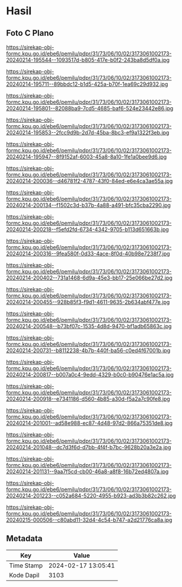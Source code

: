 # Hasil

## Foto C Plano

https://sirekap-obj-formc.kpu.go.id/ebe6/pemilu/pdpr/31/73/06/10/02/3173061002173-20240214-195544--1093517d-b805-417e-b0f2-243ba8d5df0a.jpg

https://sirekap-obj-formc.kpu.go.id/ebe6/pemilu/pdpr/31/73/06/10/02/3173061002173-20240214-195711--89bbdc12-b1d5-425a-b70f-1ea69c29d932.jpg

https://sirekap-obj-formc.kpu.go.id/ebe6/pemilu/pdpr/31/73/06/10/02/3173061002173-20240214-195801--82088ba9-7cd5-4685-baf6-524e23442e86.jpg

https://sirekap-obj-formc.kpu.go.id/ebe6/pemilu/pdpr/31/73/06/10/02/3173061002173-20240214-195853--2fcc9d9b-2d7d-45ba-8bc3-ef9a1322f3eb.jpg

https://sirekap-obj-formc.kpu.go.id/ebe6/pemilu/pdpr/31/73/06/10/02/3173061002173-20240214-195947--8f9152af-6003-45a8-8a10-1fe1a0bee9d6.jpg

https://sirekap-obj-formc.kpu.go.id/ebe6/pemilu/pdpr/31/73/06/10/02/3173061002173-20240214-200036--d46781f2-4787-43f0-84ed-e6e4ca3ae55a.jpg

https://sirekap-obj-formc.kpu.go.id/ebe6/pemilu/pdpr/31/73/06/10/02/3173061002173-20240214-200134--f1502c3d-b37b-4a88-a491-bfc35cba2290.jpg

https://sirekap-obj-formc.kpu.go.id/ebe6/pemilu/pdpr/31/73/06/10/02/3173061002173-20240214-200218--f5efd2fd-6734-4342-9705-b113d651663b.jpg

https://sirekap-obj-formc.kpu.go.id/ebe6/pemilu/pdpr/31/73/06/10/02/3173061002173-20240214-200316--9fea580f-0d33-4ace-8f0d-40b98e7238f7.jpg

https://sirekap-obj-formc.kpu.go.id/ebe6/pemilu/pdpr/31/73/06/10/02/3173061002173-20240214-200402--731a1468-6d9a-45e3-bb17-25e066be27d2.jpg

https://sirekap-obj-formc.kpu.go.id/ebe6/pemilu/pdpr/31/73/06/10/02/3173061002173-20240214-200455--928b85f3-f9d1-4611-9635-2b634abf477e.jpg

https://sirekap-obj-formc.kpu.go.id/ebe6/pemilu/pdpr/31/73/06/10/02/3173061002173-20240214-200548--b73bf07c-1535-4d8d-9470-bf1adb65863c.jpg

https://sirekap-obj-formc.kpu.go.id/ebe6/pemilu/pdpr/31/73/06/10/02/3173061002173-20240214-200731--b8112238-4b7b-440f-ba56-c0ed4f67001b.jpg

https://sirekap-obj-formc.kpu.go.id/ebe6/pemilu/pdpr/31/73/06/10/02/3173061002173-20240214-200817--b007a0c4-9edd-4329-b0c0-b90476e1ac5a.jpg

https://sirekap-obj-formc.kpu.go.id/ebe6/pemilu/pdpr/31/73/06/10/02/3173061002173-20240214-200918--e7341186-d560-4b85-a30d-f5a2a7c90fe8.jpg

https://sirekap-obj-formc.kpu.go.id/ebe6/pemilu/pdpr/31/73/06/10/02/3173061002173-20240214-201001--ad58e988-ec87-4d48-97d2-866a75351de8.jpg

https://sirekap-obj-formc.kpu.go.id/ebe6/pemilu/pdpr/31/73/06/10/02/3173061002173-20240214-201048--dc7d3f6d-d7bb-4f4f-b7bc-9628b20a3e2a.jpg

https://sirekap-obj-formc.kpu.go.id/ebe6/pemilu/pdpr/31/73/06/10/02/3173061002173-20240214-201131--9aa7f5cd-cb00-46a8-a8f8-16b72ed4807a.jpg

https://sirekap-obj-formc.kpu.go.id/ebe6/pemilu/pdpr/31/73/06/10/02/3173061002173-20240214-201223--c052a684-5220-4955-b923-ad3b3b82c262.jpg

https://sirekap-obj-formc.kpu.go.id/ebe6/pemilu/pdpr/31/73/06/10/02/3173061002173-20240215-000506--c80abd11-32d4-4c54-b747-a2d21776ca8a.jpg


## Metadata

| Key        | Value               |
| ---------- | ------------------- |
| Time Stamp | 2024-02-17 13:05:41 |
| Kode Dapil | 3103                |



